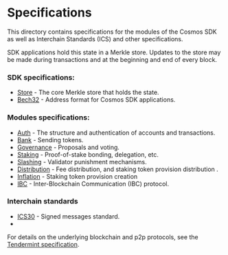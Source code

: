 # Specifications

This directory contains specifications for the modules of the Cosmos SDK as well as Interchain Standards (ICS) and other specifications.

SDK applications hold this state in a Merkle store. Updates to
the store may be made during transactions and at the beginning and end of every
block.

### SDK specifications:

- [Store](./store) - The core Merkle store that holds the state.
- [Bech32](./other/bech32.md) - Address format for Cosmos SDK applications.

### Modules specifications:

- [Auth](./auth) - The structure and authentication of accounts and transactions.
- [Bank](./bank) - Sending tokens.
- [Governance](./governance) - Proposals and voting.
- [Staking](./staking) - Proof-of-stake bonding, delegation, etc.
- [Slashing](./slashing) - Validator punishment mechanisms.
- [Distribution](./distribution) - Fee distribution, and staking token provision distribution .
- [Inflation](./inflation) - Staking token provision creation
- [IBC](./ibc) - Inter-Blockchain Communication (IBC) protocol.

### Interchain standards

- [ICS30](./ics/ics-030-signed-messages.md) - Signed messages standard.
-

For details on the underlying blockchain and p2p protocols, see
the [Tendermint specification](https://github.com/ColorPlatform/prism/tree/develop/docs/spec).
